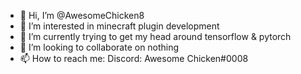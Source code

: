 - 👋 Hi, I’m @AwesomeChicken8
- 👀 I’m interested in minecraft plugin development
- 🌱 I’m currently trying to get my head around tensorflow & pytorch
- 💞️ I’m looking to collaborate on nothing
- 📫 How to reach me: Discord: Awesome Chicken#0008

<!---
AwesomeChicken8/AwesomeChicken8 is a ✨ special ✨ repository because its `README.md` (this file) appears on your GitHub profile.
You can click the Preview link to take a look at your changes.
--->
